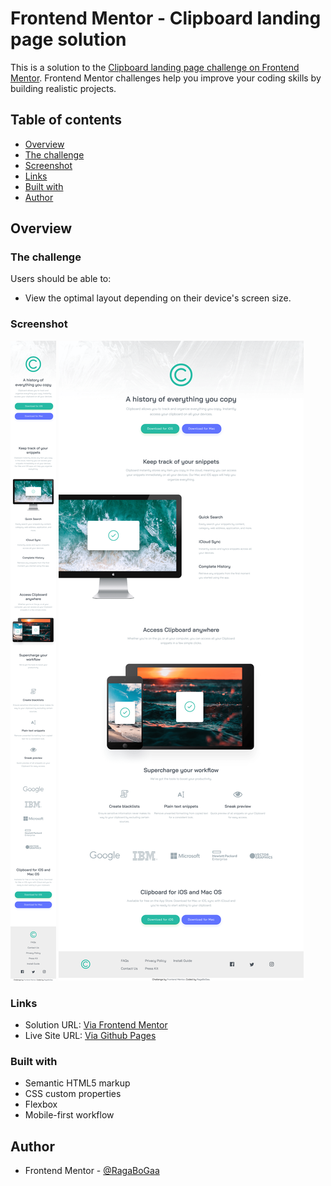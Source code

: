 # Frontend Mentor - Clipboard landing page solution

This is a solution to the [Clipboard landing page challenge on Frontend Mentor](https://www.frontendmentor.io/challenges/clipboard-landing-page-5cc9bccd6c4c91111378ecb9). Frontend Mentor challenges help you improve your coding skills by building realistic projects.

## Table of contents

- [Overview](#overview)
- [The challenge](#the-challenge)
- [Screenshot](#screenshot)
- [Links](#links)
- [Built with](#built-with)
- [Author](#author)

## Overview

### The challenge

Users should be able to:

- View the optimal layout depending on their device's screen size.

### Screenshot

![](./mobile.png)
![](./desktop.png)

### Links

- Solution URL: [Via Frontend Mentor](https://www.frontendmentor.io/solutions/responsive-clipboard-landing-page-VPMhD_JEo)
- Live Site URL: [Via Github Pages](https://ragabogaa.github.io/clipboard-landing-page/)

### Built with

- Semantic HTML5 markup
- CSS custom properties
- Flexbox
- Mobile-first workflow

## Author

- Frontend Mentor - [@RagaBoGaa](https://www.frontendmentor.io/profile/RagaBoGaa)
